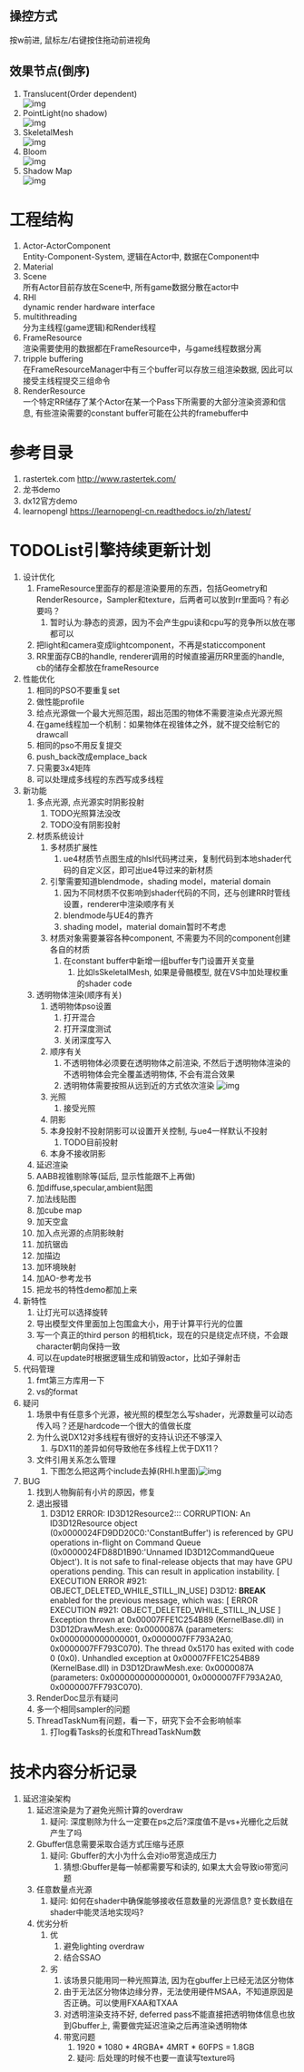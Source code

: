 ## 操控方式
按w前进, 鼠标左/右键按住拖动前进视角
## 效果节点(倒序)
1. Translucent(Order dependent)  
![img](README_img/Translucent.png)
2. PointLight(no shadow)  
![img](README_img/PointLight.png)
2. SkeletalMesh  
![img](README_img/SkeletalMesh2.png)
2. Bloom  
![img](README_img/Bloom.png)
3. Shadow Map  
![img](README_img/ShadowMap2.png)

# 工程结构
1. Actor-ActorComponent  
   Entity-Component-System, 逻辑在Actor中, 数据在Component中
2. Material  
3. Scene  
   所有Actor目前存放在Scene中, 所有game数据分散在actor中
4. RHI  
   dynamic render hardware interface
5. multithreading  
   分为主线程(game逻辑)和Render线程
6. FrameResource  
   渲染需要使用的数据都在FrameResource中，与game线程数据分离
7. tripple buffering  
   在FrameResourceManager中有三个buffer可以存放三组渲染数据, 因此可以接受主线程提交三组命令
8. RenderResource  
   一个特定RR储存了某个Actor在某一个Pass下所需要的大部分渲染资源和信息, 有些渲染需要的constant buffer可能在公共的framebuffer中

# 参考目录
1. rastertek.com
   http://www.rastertek.com/
2. 龙书demo
3. dx12官方demo
4. learnopengl
   https://learnopengl-cn.readthedocs.io/zh/latest/

# TODOList引擎持续更新计划
1. 设计优化
    1.  FrameResource里面存的都是渲染要用的东西，包括Geometry和RenderResource，Sampler和texture，后两者可以放到rr里面吗？有必要吗？
        1.  暂时认为:静态的资源，因为不会产生gpu读和cpu写的竞争所以放在哪都可以
    2.  把light和camera变成lightcomponent，不再是staticcomponent
    3.  RR里面存CB的handle, renderer调用的时候直接遍历RR里面的handle, cb的储存全都放在frameResource
2.  性能优化
    1.  相同的PSO不要重复set
    2.  做性能profile
    3.  给点光源做一个最大光照范围，超出范围的物体不需要渲染点光源光照
    4.  在game线程加一个机制：如果物体在视锥体之外，就不提交绘制它的drawcall
    5.  相同的pso不用反复提交
    6.  push_back改成emplace_back
    7.  只需要3x4矩阵
    8.  可以处理成多线程的东西写成多线程
3. 新功能
   1. 多点光源, 点光源实时阴影投射
      1. TODO光照算法没改
      2. TODO没有阴影投射
   2. 材质系统设计
      1. 多材质扩展性
         1. ue4材质节点图生成的hlsl代码拷过来，复制代码到本地shader代码的自定义区，即可出ue4导过来的新材质
      2. 引擎需要知道blendmode，shading model，material domain
         1. 因为不同材质不仅影响到shader代码的不同，还与创建RR时管线设置，renderer中渲染顺序有关
         2. blendmode与UE4的靠齐
         3. shading model，material domain暂时不考虑
      3. 材质对象需要兼容各种component, 不需要为不同的component创建各自的材质
         1. 在constant buffer中新增一组buffer专门设置开关变量
            1. 比如IsSkeletalMesh, 如果是骨骼模型, 就在VS中加处理权重的shader code
   3. 透明物体渲染(顺序有关)
      1. 透明物体pso设置
         1. 打开混合
         2. 打开深度测试
         3. 关闭深度写入
      2. 顺序有关
         1. 不透明物体必须要在透明物体之前渲染, 不然后于透明物体渲染的不透明物体会完全覆盖透明物体, 不会有混合效果  
         2. 透明物体需要按照从远到近的方式依次渲染
![img](README_img/Translucent_wrongRenderOrder.png)
      1. 光照
         1. 接受光照
      2. 阴影
        1. 本身投射不投射阴影可以设置开关控制, 与ue4一样默认不投射
           1. TODO目前投射
        2. 本身不接收阴影
   1. 延迟渲染
   2. AABB视锥剔除等(延后, 显示性能跟不上再做)
   3. 加diffuse,specular,ambient贴图
   4. 加法线贴图
   5. 加cube map
   6.  加天空盒
   7.  加入点光源的点阴影映射
   8.  加抗锯齿
   9.  加描边
   10. 加环境映射
   11. 加AO-参考龙书
   12. 把龙书的特性demo都加上来
1.  新特性
    1.  让灯光可以选择旋转
    2.  导出模型文件里面加上包围盒大小，用于计算平行光的位置
    3.  写一个真正的third person 的相机tick，现在的只是绕定点环绕，不会跟character朝向保持一致
    4.  可以在update时根据逻辑生成和销毁actor，比如子弹射击
2.  代码管理
    1.  fmt第三方库用一下
    2.  vs的format
3.  疑问
    1.  场景中有任意多个光源，被光照的模型怎么写shader，光源数量可以动态传入吗？还是hardcode一个很大的值做长度
    2.  为什么说DX12对多线程有很好的支持认识还不够深入
        1.  与DX11的差异如何导致他在多线程上优于DX11？
    3.  文件引用关系怎么管理
        1.  下图怎么把这两个include去掉(RHI.h里面)![img](README_img/WrongInclude.png)
4.  BUG
    1.  找到人物胸前有小片的原因，修复
    2.  退出报错
        1.  D3D12 ERROR: ID3D12Resource2::<final-release>: CORRUPTION: An ID3D12Resource object (0x0000024FD9DD20C0:'ConstantBuffer') is referenced by GPU operations in-flight on Command Queue (0x0000024FD88D1B90:'Unnamed ID3D12CommandQueue Object').  It is not safe to final-release objects that may have GPU operations pending.  This can result in application instability. [ EXECUTION ERROR #921: OBJECT_DELETED_WHILE_STILL_IN_USE] D3D12: **BREAK** enabled for the previous message, which was: [ ERROR EXECUTION #921: OBJECT_DELETED_WHILE_STILL_IN_USE ] Exception thrown at 0x00007FFE1C254B89 (KernelBase.dll) in D3D12DrawMesh.exe: 0x0000087A (parameters: 0x0000000000000001, 0x0000007FF793A2A0, 0x0000007FF793C070). The thread 0x5170 has exited with code 0 (0x0). Unhandled exception at 0x00007FFE1C254B89 (KernelBase.dll) in D3D12DrawMesh.exe: 0x0000087A (parameters: 0x0000000000000001, 0x0000007FF793A2A0, 0x0000007FF793C070).
    3.  RenderDoc显示有疑问
    4.  多一个相同sampler的问题
    5.  ThreadTaskNum有问题，看一下，研究下会不会影响帧率
        1.  打log看Tasks的长度和ThreadTaskNum数

# 技术内容分析记录
1. 延迟渲染架构
      1. 延迟渲染是为了避免光照计算的overdraw
         1. 疑问: 深度剔除为什么一定要在ps之后?深度值不是vs+光栅化之后就产生了吗
      2. Gbuffer信息需要采取合适方式压缩与还原
         1. 疑问: Gbuffer的大小为什么会对io带宽造成压力
            1. 猜想:Gbuffer是每一帧都需要写和读的, 如果太大会导致io带宽问题
      3. 任意数量点光源
         1. 疑问: 如何在shader中确保能够接收任意数量的光源信息? 变长数组在shader中能灵活地实现吗?
      4. 优劣分析
         1. 优
            1. 避免lighting overdraw
            2. 结合SSAO
         2. 劣
            1. 该场景只能用同一种光照算法, 因为在gbuffer上已经无法区分物体
            2. 由于无法区分物体边缘分界，无法使用硬件MSAA，不知道原因是否正确。可以使用FXAA和TXAA
            3. 对透明渲染支持不好, deferred pass不能直接把透明物体信息也放到Gbuffer上, 需要做完延迟渲染之后再渲染透明物体
            4. 带宽问题
               1. 1920 * 1080 * 4RGBA* 4MRT * 60FPS = 1.8GB
               2. 疑问: 后处理的时候不也要一直读写texture吗


<!-- ### 相机操作方式
1. ↑↓←→或WASD控制相机位置
2. 按住鼠标左右键调整视角
3. QE上升与下降 -->
